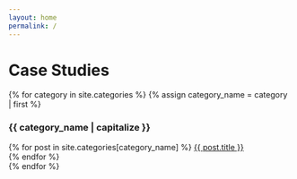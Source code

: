 ```yaml
---
layout: home
permalink: /
---
```

<div class='case-studies-wrapper'>
  <h1>Case Studies</h1>
  {% for category in site.categories %}
  {% assign category_name = category | first %}
  <h3>{{ category_name | capitalize }}</h3>
    <div>
    {% for post in site.categories[category_name] %}
      <a href="{{ post.url }}">{{ post.title }}</a><br>
    {% endfor %}
    </div>
  {% endfor %}
</div>